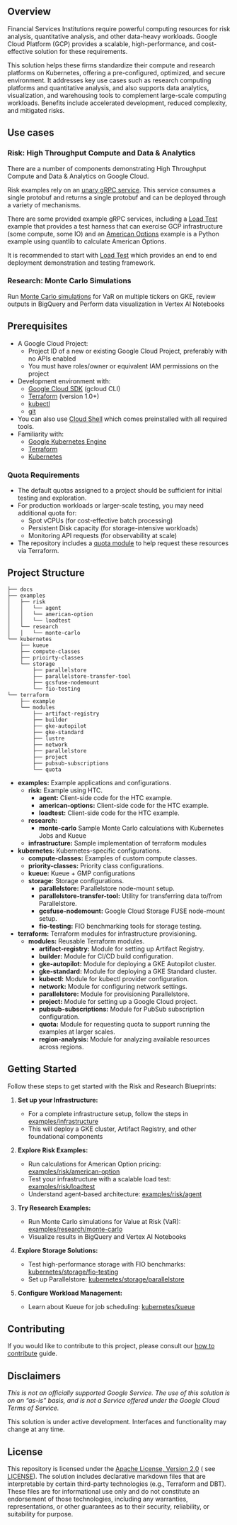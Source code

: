 ## Overview

Financial Services Institutions require powerful computing resources for risk analysis, quantitative analysis, and other data-heavy workloads. Google Cloud Platform (GCP) provides a scalable, high-performance, and cost-effective solution for these requirements.

This solution helps these firms standardize their compute and research platforms on Kubernetes, offering a pre-configured, optimized, and secure environment. It addresses key use cases such as research computing platforms and quantitative analysis, and also supports data analytics, visualization, and warehousing tools to complement large-scale computing workloads. Benefits include accelerated development, reduced complexity, and mitigated risks.


## Use cases

### Risk: High Throughput Compute and Data & Analytics

There are a number of components demonstrating High Throughput Compute and Data & Analytics on Google Cloud.

Risk examples rely on an [unary gRPC service](https://grpc.io/docs/what-is-grpc/core-concepts/#unary-rpc). This service consumes a single protobuf and returns a single protobuf and can be deployed through a variety of mechanisms.

There are some provided example gRPC services, including a [Load Test](examples/risk/loadtest/README.md) example that provides a test harness that can exercise GCP infrastructure (some compute, some IO) and an [American Options](examples/risk/american-option/README.md) example is a Python example using quantlib to calculate American Options.

It is recommended to start with [Load Test](examples/risk/loadtest/README.md) which provides an end to end deployment demonstration and testing framework.

### Research: Monte Carlo Simulations

Run [Monte Carlo simulations](examples/research/monte-carlo/README.md) for VaR on multiple tickers on GKE, review outputs in BigQuery and Perform data visualization in Vertex AI Notebooks

## Prerequisites

- A Google Cloud Project:
    - Project ID of a new or existing Google Cloud Project, preferably with no APIs enabled
    - You must have roles/owner or equivalent IAM permissions on the project
- Development environment with:
    - [Google Cloud SDK](https://cloud.google.com/sdk) (gcloud CLI)
    - [Terraform](https://www.terraform.io/) (version 1.0+)
    - [kubectl](https://kubernetes.io/docs/tasks/tools/)
    - [git](https://git-scm.com/)
- You can also use [Cloud Shell](https://shell.cloud.google.com) which comes preinstalled with all required tools.
- Familiarity with:
    - [Google Kubernetes Engine](https://cloud.google.com/kubernetes-engine)
    - [Terraform](https://www.terraform.io/)
    - [Kubernetes](https://kubernetes.io/)

### Quota Requirements
- The default quotas assigned to a project should be sufficient for initial testing and exploration.
- For production workloads or larger-scale testing, you may need additional quota for:
    - Spot vCPUs (for cost-effective batch processing)
    - Persistent Disk capacity (for storage-intensive workloads)
    - Monitoring API requests (for observability at scale)
- The repository includes a [quota module](/terraform/modules/quota/) to help request these resources via Terraform.

## Project Structure

```
├── docs
├── examples
│   ├── risk
│   │   └── agent
│   │   └── american-option
│   │   └── loadtest
│   └── research
│   │   └── monte-carlo
└── kubernetes
    ├── kueue
    ├── compute-classes
    ├── prioirty-classes
    └── storage
        ├── parallelstore
        ├── parallelstore-transfer-tool
        ├── gcsfuse-nodemount
        └── fio-testing
└── terraform
    ├── example
    └── modules
        ├── artifact-registry
        ├── builder
        ├── gke-autopilot
        ├── gke-standard
        ├── lustre
        ├── network
        ├── parallelstore
        ├── project
        ├── pubsub-subscriptions
        └── quota
```

* **examples:** Example applications and configurations.
    * **risk:**  Example using HTC.
        * **agent:** Client-side code for the HTC example.
        * **american-options:** Client-side code for the HTC example.
        * **loadtest:** Client-side code for the HTC example.
    * **research:**
        * **monte-carlo** Sample Monte Carlo calculations with Kubernetes Jobs and Kueue
    * **infrastructure:** Sample implementation of terraform modules
* **kubernetes:** Kubernetes-specific configurations.
    * **compute-classes:** Examples of custom compute classes.
    * **priority-classes:** Priority class configurations.
    * **kueue:** Kueue + GMP configurations
    * **storage:** Storage configurations.
        * **parallelstore:** Parallelstore node-mount setup.
        * **parallelstore-transfer-tool:** Utility for transferring data to/from Parallelstore.
        * **gcsfuse-nodemount:** Google Cloud Storage FUSE node-mount setup.
        * **fio-testing:** FIO benchmarking tools for storage testing.
* **terraform:** Terraform modules for infrastructure provisioning.
    * **modules:** Reusable Terraform modules.
        * **artifact-registry:** Module for setting up Artifact Registry.
        * **builder:** Module for CI/CD build configuration.
        * **gke-autopilot:** Module for deploying a GKE Autopilot cluster.
        * **gke-standard:** Module for deploying a GKE Standard cluster.
        * **kubectl:** Module for kubectl provider configuration.
        * **network:**  Module for configuring network settings.
        * **parallelstore:** Module for provisioning Parallelstore.
        * **project:** Module for setting up a Google Cloud project.
        * **pubsub-subscriptions:** Module for PubSub subscription configuration.
        * **quota:** Module for requesting quota to support running the examples at larger scales.
        * **region-analysis:** Module for analyzing available resources across regions.

## Getting Started

Follow these steps to get started with the Risk and Research Blueprints:

1. **Set up your Infrastructure:**
   - For a complete infrastructure setup, follow the steps in [examples/infrastructure](examples/infrastructure/README.md)
   - This will deploy a GKE cluster, Artifact Registry, and other foundational components

2. **Explore Risk Examples:**
   - Run calculations for American Option pricing: [examples/risk/american-option](examples/risk/american-option/README.md)
   - Test your infrastructure with a scalable load test: [examples/risk/loadtest](examples/risk/loadtest/README.md)
   - Understand agent-based architecture: [examples/risk/agent](examples/risk/agent/README.md)

3. **Try Research Examples:**
   - Run Monte Carlo simulations for Value at Risk (VaR): [examples/research/monte-carlo](examples/research/monte-carlo/README.md)
   - Visualize results in BigQuery and Vertex AI Notebooks

4. **Explore Storage Solutions:**
   - Test high-performance storage with FIO benchmarks: [kubernetes/storage/fio-testing](kubernetes/storage/fio-testing/README.md)
   - Set up Parallelstore: [kubernetes/storage/parallelstore](kubernetes/storage/parallelstore/README.md)

5. **Configure Workload Management:**
   - Learn about Kueue for job scheduling: [kubernetes/kueue](kubernetes/kueue/README.md)

## Contributing
If you would like to contribute to this project, please consult our [how to contribute](./docs/contributing.md) guide.

## Disclaimers

_This is not an officially supported Google Service. The use of this solution is on an “as-is” basis, and is not a
Service offered under the Google Cloud Terms of Service._

This solution is under active development. Interfaces and functionality may change at any time.

## License

This repository is licensed under the [Apache License, Version 2.0](https://www.apache.org/licenses/LICENSE-2.0.txt) (
see [LICENSE](LICENSE.txt)). The solution includes declarative markdown files that are interpretable by certain
third-party technologies (e.g., Terraform and DBT). These files are for informational use only and do not constitute an
endorsement of those technologies, including any warranties, representations, or other guarantees as to their security,
reliability, or suitability for purpose.
